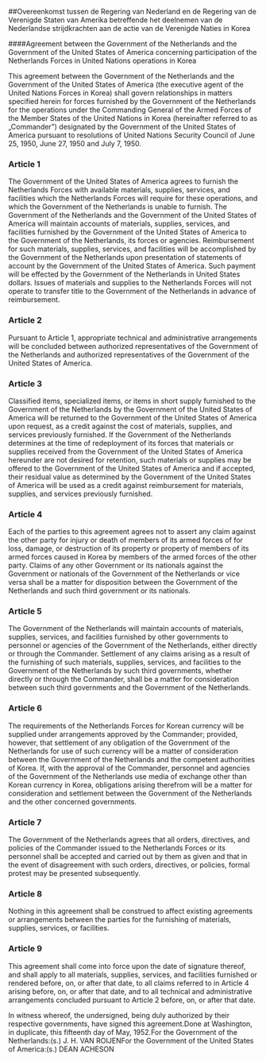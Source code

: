 <meta http-equiv='Content-Type' content='text/html; charset=utf-8' />

##Overeenkomst tussen de Regering van Nederland en de Regering van de Verenigde Staten van Amerika betreffende het deelnemen van de Nederlandse strijdkrachten aan de actie van de Verenigde Naties in Korea

####Agreement between the Government of the Netherlands and the Government of the United States of America concerning participation of the Netherlands Forces in United Nations operations in Korea

This agreement between the Government of the Netherlands and the Government of the United States of America (the executive agent of the United Nations Forces in Korea) shall govern relationships in matters specified herein for forces furnished by the Government of the Netherlands for the operations under the Commanding General of the Armed Forces of the Member States of the United Nations in Korea (hereinafter referred to as „Commander”) designated by the Government of the United States of America pursuant to resolutions of United Nations Security Council of June 25, 1950, June 27, 1950 and July 7, 1950.

### Article  1  

The Government of the United States of America agrees to furnish the Netherlands Forces with available materials, supplies, services, and facilities which the Netherlands Forces will require for these operations, and which the Government of the Netherlands is unable to furnish. The Government of the Netherlands and the Government of the United States of America will maintain accounts of materials, supplies, services, and facilities furnished by the Government of the United States of America to the Government of the Netherlands, its forces or agencies. Reimbursement for such materials, supplies, services, and facilities will be accomplished by the Government of the Netherlands upon presentation of statements of account by the Government of the United States of America. Such payment will be effected by the Government of the Netherlands in United States dollars. Issues of materials and supplies to the Netherlands Forces will not operate to transfer title to the Government of the Netherlands in advance of reimbursement.

### Article  2  

Pursuant to Article 1, appropriate technical and administrative arrangements will be concluded between authorized representatives of the Government of the Netherlands and authorized representatives of the Government of the United States of America.

### Article  3  

Classified items, specialized items, or items in short supply furnished to the Government of the Netherlands by the Government of the United States of America will be returned to the Government of the United States of America upon request, as a credit against the cost of materials, supplies, and services previously furnished. If the Government of the Netherlands determines at the time of redeployment of its forces that materials or supplies received from the Government of the United States of America hereunder are not desired for retention, such materials or supplies may be offered to the Government of the United States of America and if accepted, their residual value as determined by the Government of the United States of America will be used as a credit against reimbursement for materials, supplies, and services previously furnished.

### Article  4  

Each of the parties to this agreement agrees not to assert any claim against the other party for injury or death of members of its armed forces of for loss, damage, or destruction of its property or property of members of its armed forces caused in Korea by members of the armed forces of the other party. Claims of any other Government or its nationals against the Government or nationals of the Government of the Netherlands or vice versa shall be a matter for disposition between the Government of the Netherlands and such third government or its nationals.

### Article  5  

The Government of the Netherlands will maintain accounts of materials, supplies, services, and facilities furnished by other governments to personnel or agencies of the Government of the Netherlands, either directly or through the Commander. Settlement of any claims arising as a result of the furnishing of such materials, supplies, services, and facilities to the Government of the Netherlands by such third governments, whether directly or through the Commander, shall be a matter for consideration between such third governments and the Government of the Netherlands.

### Article  6  

The requirements of the Netherlands Forces for Korean currency will be supplied under arrangements approved by the Commander; provided, however, that settlement of any obligation of the Government of the Netherlands for use of such currency will be a matter of consideration between the Government of the Netherlands and the competent authorities of Korea. If, with the approval of the Commander, personnel and agencies of the Government of the Netherlands use media of exchange other than Korean currency in Korea, obligations arising therefrom will be a matter for consideration and settlement between the Government of the Netherlands and the other concerned governments.

### Article  7  

The Government of the Netherlands agrees that all orders, directives, and policies of the Commander issued to the Netherlands Forces or its personnel shall be accepted and carried out by them as given and that in the event of disagreement with such orders, directives, or policies, formal protest may be presented subsequently.

### Article  8  

Nothing in this agreement shall be construed to affect existing agreements or arrangements between the parties for the furnishing of materials, supplies, services, or facilities.

### Article  9  

This agreement shall come into force upon the date of signature thereof, and shall apply to all materials, supplies, services, and facilities furnished or rendered before, on, or after that date, to all claims referred to in Article 4 arising before, on, or after that date, and to all technical and administrative arrangements concluded pursuant to Article 2 before, on, or after that date.

In witness whereof, the undersigned, being duly authorized by their respective governments, have signed this agreement.Done at Washington, in duplicate, this fifteenth day of May, 1952.For the Government of the Netherlands:(s.) J. H. VAN ROIJENFor the Government of the United States of America:(s.) DEAN ACHESON

